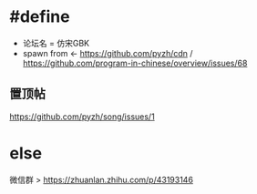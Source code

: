 # #define
- 论坛名 = 仿宋GBK
- spawn from &lt;- https://github.com/pyzh/cdn / https://github.com/program-in-chinese/overview/issues/68

置顶帖
----
https://github.com/pyzh/song/issues/1

else
===
微信群 > https://zhuanlan.zhihu.com/p/43193146
